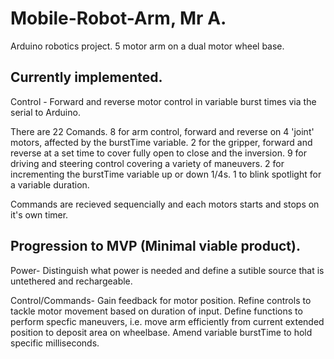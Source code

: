 # Mobile-Robot-Arm, Mr A.
Arduino robotics project. 5 motor arm on a dual motor wheel base.

Currently implemented.
----------------------

Control - Forward and reverse motor control in variable burst times via the serial to Arduino.

There are 22 Comands. 8 for arm control, forward and reverse on 4 'joint' motors, affected by the burstTime variable. 2 for the gripper, forward and reverse at a set time to cover fully open to close and the inversion. 9 for driving and steering control covering a variety of maneuvers. 2 for incrementing the burstTime variable up or down 1/4s. 1 to blink spotlight for a variable duration.

Commands are recieved sequencially and each motors starts and stops on it's own timer.

Progression to MVP (Minimal viable product).
------------

Power- Distinguish what power is needed and define a sutible source that is untethered and rechargeable.

Control/Commands- Gain feedback for motor position. Refine controls to tackle motor movement based on duration of input. Define functions to perform specfic maneuvers, i.e. move arm efficiently from current extended position to deposit area on wheelbase. Amend variable burstTime to hold specific milliseconds. 
